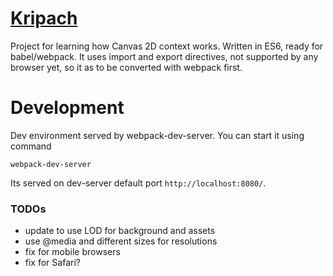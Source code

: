 # [Kripach](https://burdiuz.github.io/kripach/)
Project for learning how Canvas 2D context works. Written in ES6, ready for babel/webpack. It uses import and export directives, not supported by any browser yet, so it as to be converted with webpack first.

# Development
Dev environment served by webpack-dev-server. You can start it using command
```
webpack-dev-server
```
Its served on dev-server default port `http://localhost:8080/`.

### TODOs
* update to use LOD for background and assets
* use @media and different sizes for resolutions
* fix for mobile browsers
* fix for Safari?